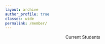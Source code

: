 ```yaml
---
layout: archive
author_profile: true
classes: wide
permalink: /member/
---
```


<p style="text-align:center">Current Students</p>
